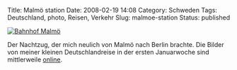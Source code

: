Title: Malmö station
Date: 2008-02-19 14:08
Category: Schweden
Tags: Deutschland, photo, Reisen, Verkehr
Slug: malmoe-station
Status: published

[![Bahnhof
Malmö](/pic/malmostn_s.jpg "Bahnhof Malmö")](/pic/malmostn_l.jpg)

Der Nachtzug, der mich neulich von Malmö nach Berlin brachte. Die Bilder
von meiner kleinen Deutschlandreise in der ersten Januarwoche sind
mittlerweile
[online](http://thomasmarquart.net/gallery/DlandJan08/index.html).

